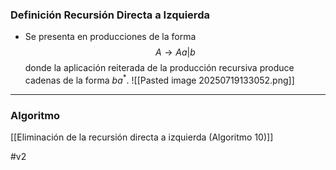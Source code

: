 ### Definición Recursión Directa a Izquierda
- Se presenta en producciones de la forma $$A\rightarrow Aa|b$$donde la aplicación reiterada de la producción recursiva produce cadenas de la forma $ba^*$.
![[Pasted image 20250719133052.png]]
***
### Algoritmo

[[Eliminación de la recursión directa a izquierda  (Algoritmo 10)]] 

#v2 